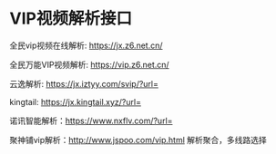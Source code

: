 # VIP视频解析接口

全民vip视频在线解析: https://jx.z6.net.cn/

全民万能VIP视频解析: https://vip.z6.net.cn/

云逸解析: https://jx.iztyy.com/svip/?url=

kingtail: https://jx.kingtail.xyz/?url=

诺讯智能解析：https://www.nxflv.com/?url=

聚神铺vip解析：http://www.jspoo.com/vip.html 解析聚合，多线路选择
